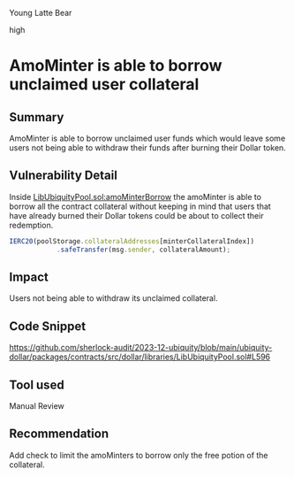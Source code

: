 Young Latte Bear

high

# AmoMinter is able to borrow unclaimed user collateral

## Summary
AmoMinter is able to borrow unclaimed user funds which would leave some users not being able to withdraw their funds after burning their Dollar token.

## Vulnerability Detail
Inside [LibUbiquityPool.sol:amoMinterBorrow](https://github.com/sherlock-audit/2023-12-ubiquity/blob/main/ubiquity-dollar/packages/contracts/src/dollar/libraries/LibUbiquityPool.sol#L574) the amoMinter is able to borrow all the contract collateral without keeping in mind that users that have already burned their Dollar tokens could be about to collect their redemption.

```javascript
IERC20(poolStorage.collateralAddresses[minterCollateralIndex])
            .safeTransfer(msg.sender, collateralAmount);
```

## Impact
Users not being able to withdraw its unclaimed collateral.

## Code Snippet
https://github.com/sherlock-audit/2023-12-ubiquity/blob/main/ubiquity-dollar/packages/contracts/src/dollar/libraries/LibUbiquityPool.sol#L596

## Tool used

Manual Review

## Recommendation
Add check to limit the amoMinters to borrow only the free potion of the collateral. 
